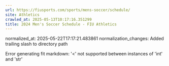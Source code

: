 ```yaml
---
url: https://fiusports.com/sports/mens-soccer/schedule/
site: Athletics
crawled_at: 2025-05-13T10:17:16.351299
title: 2024 Men's Soccer Schedule - FIU Athletics
---
```

normalized_at: 2025-05-22T17:17:21.483861
normalization_changes: Added trailing slash to directory path

Error generating fit markdown: '<' not supported between instances of 'int' and 'str'